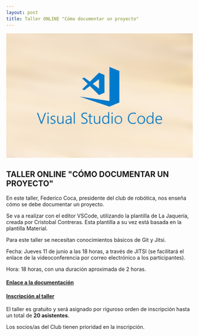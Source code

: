 ```yaml
---
layout: post
title: Taller ONLINE "Cómo documentar un proyecto"
---
```



<img src="/images/vscode.jpg" width="800" />

## TALLER ONLINE "CÓMO DOCUMENTAR UN PROYECTO" ##


En este taller, Federico Coca, presidente del club de robótica, nos enseña cómo se debe documentar un proyecto.

Se va a realizar con el editor VSCode, utilizando la plantilla de La Jaquería, creada por Cristobal Contreras. Esta plantilla a su vez está basada en la plantilla Material.


Para este taller se necesitan conocimientos básicos de Git y Jitsi.


Fecha: Jueves 11 de junio a las 18 horas, a través de JITSI (se facilitará el enlace de la videoconferencia por correo electrónico a los participantes).

Hora: 18 horas, con una duración aproximada de 2 horas.












#### [Enlace a la documentación](https://fgcoca.github.io/Como-documento/) ####

#### [Inscripción al taller](https://forms.gle/ZUTEcc85b1VXWNzQ7) ####




El taller es gratuito y será asignado por riguroso orden de inscripción hasta un total de **20 asistentes**.

Los socios/as del Club tienen prioridad en la inscripción.
